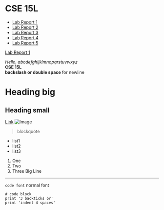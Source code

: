 # CSE 15L
* [Lab Report 1](lab-report-1-week-2.html)
* [Lab Report 2](lab-report-2-week-4.html)
* [Lab Report 3](lab-report-3-week-6.html)
* [Lab Report 4](lab-report-4-week-8.html)
* [Lab Report 5](lab-report-5-week-10.html)

[Lab Report 1](https://playereugene.github.io/cse15l-lab-reports/lab-report-1-week-2.html)

*Hello, abcdefghijklmnopqrstuvwxyz*\
**CSE 15L**\
**backslash or double space** for newline
# Heading big
## Heading small
[Link](http://google.com)
![Image](https://upload.wikimedia.org/wikipedia/commons/thumb/b/b2/Green_square.svg/1200px-Green_square.svg.png)
> blockquote

* list1
* list2
* list3
1. One
2. Two
3. Three
Big Line
---
`code font` normal font
```
# code block
print '3 backticks or'
print 'indent 4 spaces'
```